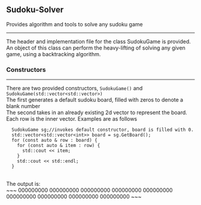 ## Sudoku-Solver
Provides algorithm and tools to solve any sudoku game

---
The header and implementation file for the class SudokuGame is provided. An object of this class can perform the heavy-lifting of solving any given game, using a backtracking algorithm. <br>
### Constructors
---
There are two provided constructors, <code>SudokuGame()</code> and <code> SudokuGame(std::vector<std::vector<int>>)</code> <br>
The first generates a default sudoku board, filled with zeros to denote a blank number<br>
The second takes in an already existing 2d vector to represent the board. Each row is the inner vector.
Examples are as follows<br>
~~~
  SudokuGame sg;//invokes default constructor, board is filled with 0.
  std::vector<std::vector<int>> board = sg.GetBoard();
  for (const auto & row : board) {
    for (const auto & item : row) {
      std::cout << item;
    }
    std::cout << std::endl;
  }
~~~
<br>
The output is:<br>
~~~
000000000
000000000
000000000
000000000
000000000
000000000
000000000
000000000
000000000
~~~



